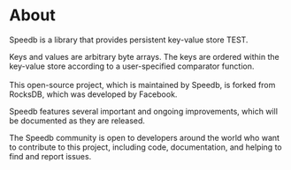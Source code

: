 # About

Speedb is a library that provides persistent key-value store TEST.&#x20;

Keys and values are arbitrary byte arrays. The keys are ordered within the key-value store according to a user-specified comparator function.\
\
This open-source project, which is maintained by Speedb, is forked from RocksDB, which was developed by Facebook.

Speedb features several important and ongoing improvements, which will be documented as they are released.&#x20;

The Speedb community is open to developers around the world who want to contribute to this project, including code, documentation, and helping to find and report issues.&#x20;
